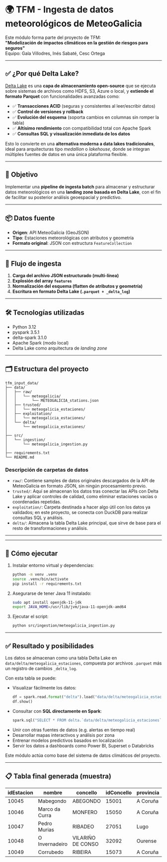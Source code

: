 # 🌍 TFM - Ingesta de datos meteorológicos de MeteoGalicia

Este módulo forma parte del proyecto de TFM:  
**"Modelización de impactos climáticos en la gestión de riesgos para seguros"**  
Equipo: Gala Villodres, Inés Sabaté, Cesc Ortega

---

## ✅ ¿Por qué Delta Lake?

[Delta Lake](https://delta.io) es una **capa de almacenamiento open-source** que se ejecuta sobre sistemas de archivos como HDFS, S3, Azure o local, y **extiende el formato Parquet** con funcionalidades avanzadas como:

- ✅ **Transacciones ACID** (seguras y consistentes al leer/escribir datos)
- ✅ **Control de versiones y rollback**
- ✅ **Evolución del esquema** (soporta cambios en columnas sin romper la tabla)
- ✅ **Altísimo rendimiento** con compatibilidad total con Apache Spark
- ✅ **Consultas SQL y visualización inmediata de los datos**

Esto lo convierte en una **alternativa moderna a data lakes tradicionales**, ideal para arquitecturas tipo *medallion* o *lakehouse*, donde se integran múltiples fuentes de datos en una única plataforma flexible.

---

## 🎯 Objetivo

Implementar una **pipeline de ingesta batch** para almacenar y estructurar datos meteorológicos en una **landing zone basada en Delta Lake**, con el fin de facilitar su posterior análisis geoespacial y predictivo.

---

## 📦 Datos fuente

- **Origen**: API MeteoGalicia (GeoJSON)
- **Tipo**: Estaciones meteorológicas con atributos y geometría
- **Formato original**: JSON con estructura `FeatureCollection`

---

## 🔄 Flujo de ingesta

1. **Carga del archivo JSON estructurado (multi-línea)**
2. **Explosión del array `features`**
3. **Normalización del esquema (flatten de atributos y geometría)**
4. **Escritura en formato Delta Lake (`.parquet + _delta_log`)**

---

## 🛠️ Tecnologías utilizadas

- Python 3.12
- pyspark 3.5.1
- delta-spark 3.1.0
- Apache Spark (modo local)
- Delta Lake como arquitectura de *landing zone*

---

## 🗂️ Estructura del proyecto

```
tfm_input_data/
├── data/
│   ├── raw/
│   │   └── meteogalicia/
│   │       └── METEOGALICIA_stations.json
│   ├── trusted/
│   │   └── meteogalicia_estaciones/      
│   ├── exploitation/
│   │   └── meteogalicia_estaciones/      
│   └── delta/
│       └── meteogalicia_estaciones/      
│
├── src/
│   └── ingestion/
│       └── meteogalicia_ingestion.py
│
├── requirements.txt
└── README.md
```
### Descripción de carpetas de datos

- `raw/`: Contiene samples de datos originales descargados de la API de MeteoGalicia en formato JSON, sin ningún procesamiento previo.
- `trusted/`: Aquí se almacenan los datos tras conectar las APIs con Delta Lake y aplicar controles de calidad, como eliminar estaciones vacías o coordenadas repetidas.
- `exploitation/`: Carpeta destinada a hacer algo útil con los datos ya validados; en este proyecto, se conecta con DuckDB para realizar consultas SQL y análisis.
- `delta/`: Almacena la tabla Delta Lake principal, que sirve de base para el resto de transformaciones y análisis.

---

---

## 🧪 Cómo ejecutar

1. Instalar entorno virtual y dependencias:
   ```bash
   python -m venv .venv
   source .venv/bin/activate
   pip install -r requirements.txt
   ```

2. Asegurarse de tener Java 11 instalado:
   ```bash
   sudo apt install openjdk-11-jdk
   export JAVA_HOME=/usr/lib/jvm/java-11-openjdk-amd64
   ```

3. Ejecutar el script:
   ```bash
   python src/ingestion/meteogalicia_ingestion.py
   ```

---

## ✅ Resultado y posibilidades

Los datos se almacenan como una tabla Delta Lake en `data/delta/meteogalicia_estaciones`, compuesta por archivos `.parquet` más un registro de cambios `_delta_log`.

Con esta tabla se puede:

- Visualizar fácilmente los datos:
  ```python
  df = spark.read.format("delta").load("data/delta/meteogalicia_estaciones")
  df.show()
  ```
- Consultar con **SQL directamente en Spark**:
  ```python
  spark.sql("SELECT * FROM delta.`data/delta/meteogalicia_estaciones` WHERE provincia = 'A Coruña'")
  ```
- Unir con otras fuentes de datos (e.g. alertas en tiempo real)
- Desarrollar mapas interactivos y análisis por zona
- Entrenar modelos predictivos basados en localización
- Servir los datos a dashboards como Power BI, Superset o Databricks

Este módulo actúa como base del sistema de datos climáticos del proyecto.

---

## 📋 Tabla final generada (muestra)

| idEstacion | nombre         | concello            | idConcello | provincia  | x_coord | y_coord |
|------------|----------------|----------------------|-------------|-------------|----------|----------|
| 10045      | Mabegondo       | ABEGONDO             | 15001       | A Coruña    | 559899   | 4787883  |
| 10046      | Marco da Curra  | MONFERO              | 15050       | A Coruña    | 589613   | 4799508  |
| 10047      | Pedro Murias    | RIBADEO              | 27051       | Lugo        | 654874   | 4822648  |
| 10048      | O Invernadeiro  | VILARIÑO DE CONSO    | 32092       | Ourense     | 636839   | 4664377  |
| 10049      | Corrubedo       | RIBEIRA              | 15073       | A Coruña    | 497652   | 4711419  |
